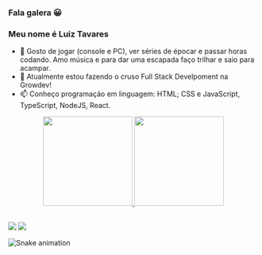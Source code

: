 ### Fala galera &#128512;

<h3>Meu nome é Luiz Tavares</h3>

- 🔭 Gosto de jogar (console e PC), ver séries de épocar e passar horas codando. Amo música e para dar uma escapada faço trilhar e saio para acampar.
- 🌱 Atualmente estou fazendo o cruso Full Stack Develpoment na Growdev!
- 📫 Conheço programação em linguagem: HTML; CSS e JavaScript, TypeScript, NodeJS, React.

<div align="center">
  <a href="https://github.com/LuizTavares06">
  <img height="180em" src="https://github-readme-stats.vercel.app/api?username=LuizTavares06&show_icons=true&theme=city_lights&include_all_commits=true&count_private=true"/>
  <img height="180em" src="https://github-readme-stats.vercel.app/api/top-langs/?username=LuizTavares06&layout=compact&langs_count=7&theme=city_lights"/>
</div>
  
##
  
<div> 
  <a hre="https://www.instagram.com/luiz_tavares06/" target="_blank"> <img src="https://img.shields.io/badge/-Instagram-%23E4405F?style=for-the-badge&logo=instagram&logoColor=white" target="_blank"> </a>
  <a href="https://www.linkedin.com/in/luiz-alvarenga-tavares-1b39001b8/" target="_blank"><img src="https://img.shields.io/badge/-LinkedIn-%230077B5?style=for-the-badge&logo=linkedin&logoColor=white" target="_blank"></a>
  
  ![Snake animation](https://github.com/LuizTavares06/montoyaaa/blob/output/github-contribution-grid-snake.svg)
</div>
  
